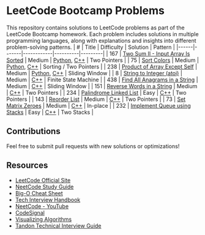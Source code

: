 # LeetCode Bootcamp Problems
This repository contains solutions to LeetCode problems as part of the LeetCode Bootcamp homework. Each problem includes solutions in multiple programming languages, along with explanations and insights into different problem-solving patterns.
| #    | Title | Difficulty | Solution | Pattern |
|------|-------|------------|----------|---------|
| 167  | [Two Sum II - Input Array Is Sorted](https://leetcode.com/problems/two-sum-ii-input-array-is-sorted/description/)  | Medium  | [Python](https://github.com/anthony-reese/Leetcode-Bootcamp-Spring-2025/blob/main/Week%201%3A%20Lists%2C%20Arrays%2C%20and%20Sorting/py/167_Two_Sum_II-Input_Array_Is_Sorted.py), [C++](https://github.com/anthony-reese/Leetcode-Bootcamp-Spring-2025/blob/main/Week%201%3A%20Lists%2C%20Arrays%2C%20and%20Sorting/cpp/167_Two_Sum_II-Input_Array_Is_Sorted.cpp)  | Two Pointers  |
| 75   | [Sort Colors](https://leetcode.com/problems/sort-colors/description/)  | Medium  | [Python](https://github.com/anthony-reese/Leetcode-Bootcamp-Spring-2025/blob/main/Week%201%3A%20Lists%2C%20Arrays%2C%20and%20Sorting/py/75_Sort_Colors.py), [C++](https://github.com/anthony-reese/Leetcode-Bootcamp-Spring-2025/blob/main/Week%201%3A%20Lists%2C%20Arrays%2C%20and%20Sorting/cpp/75_Sort_Colors.cpp)  | Sorting / Two Pointers  |
| 238  | [Product of Array Except Self](https://leetcode.com/problems/product-of-array-except-self/description/)  | Medium  | [Python](https://github.com/anthony-reese/Leetcode-Bootcamp-Spring-2025/blob/main/Week%201%3A%20Lists%2C%20Arrays%2C%20and%20Sorting/py/238_Product_of_Array_Except_Self.py), [C++](https://github.com/anthony-reese/Leetcode-Bootcamp-Spring-2025/blob/main/Week%201%3A%20Lists%2C%20Arrays%2C%20and%20Sorting/cpp/238_Product_of_Array_Except_Self.cpp)  | Sliding Window  |
| 8  | [String to Integer (atoi)](https://leetcode.com/problems/string-to-integer-atoi/description/)  | Medium  | [C++](https://github.com/anthony-reese/Leetcode-Bootcamp-Spring-2025/blob/main/Week%202%3A%20Strings%20and%20HashMap/cpp/8_String_to_Integer_(atoi).cpp)  | Finite State Machine  |
| 438  | [Find All Anagrams in a String](https://leetcode.com/problems/find-all-anagrams-in-a-string/description/)  | Medium  | [C++](https://github.com/anthony-reese/Leetcode-Bootcamp-Spring-2025/blob/main/Week%202%3A%20Strings%20and%20HashMap/cpp/438_Find_All_Anagrams_in_a_String.cpp)  | Sliding Window  |
| 151  | [Reverse Words in a String](https://leetcode.com/problems/reverse-words-in-a-string/description/)  | Medium  | [C++](https://github.com/anthony-reese/Leetcode-Bootcamp-Spring-2025/blob/main/Week%202%3A%20Strings%20and%20HashMap/cpp/151_Reverse_Words_in_a_String.cpp)  | Two Pointers  |
| 234  | [Palindrome Linked List](https://leetcode.com/problems/palindrome-linked-list/description/)  | Easy  | [C++](https://github.com/anthony-reese/Leetcode-Bootcamp-Spring-2025/blob/main/Week%203%3A%20Linked%20Lists%20and%20Matrices/cpp/234_Palindrome_Linked_List.cpp)  | Two Pointers  |
| 143  | [Reorder List](https://leetcode.com/problems/reorder-list/description/)  | Medium  | [C++](https://github.com/anthony-reese/Leetcode-Bootcamp-Spring-2025/blob/main/Week%203%3A%20Linked%20Lists%20and%20Matrices/cpp/143_Reorder_List.cpp)  | Two Pointers  |
| 73  | [Set Matrix Zeroes](https://leetcode.com/problems/set-matrix-zeroes/description/)  | Medium  | [C++](https://github.com/anthony-reese/Leetcode-Bootcamp-Spring-2025/blob/main/Week%203%3A%20Linked%20Lists%20and%20Matrices/cpp/73_Set_Matrix_Zeroes.cpp)  | In-place  |
| 232  | [Implement Queue using Stacks](https://leetcode.com/problems/implement-queue-using-stacks/description/)  | Easy  | [C++](https://github.com/anthony-reese/Leetcode-Bootcamp-Spring-2025/blob/main/Week%204%3A%20Graphs%2C%20Stacks%20%26%20Queues/cpp/232_Implement_Queue_using_Stacks.cpp)  | Two Stacks  |

## Contributions
Feel free to submit pull requests with new solutions or optimizations!

## Resources
- [LeetCode Official Site](https://leetcode.com/)
- [NeetCode Study Guide](https://neetcode.io/)
- [Big-O Cheat Sheet](https://www.bigocheatsheet.com/)
- [Tech Interview Handbook](https://www.techinterviewhandbook.org/)
- [NeetCode - YouTube](https://www.youtube.com/channel/UC_mYaQAE6-71rjSN6CeCA-g)
- [CodeSignal](https://app.codesignal.com/)
- [Visualizing Algorithms](https://www.cs.usfca.edu/~galles/visualization/Algorithms.html)
- [Tandon Technical Interview Guide](https://spiffy-dash-ad2.notion.site/Technical-Interview-Guide-NYU-Tandon-Career-Hub-1733763096008027a4bfdeac33ae41ee)
